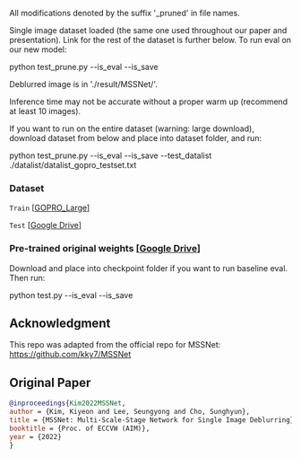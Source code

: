 All modifications denoted by the suffix '_pruned' in file names.

Single image dataset loaded (the same one used throughout our paper and presentation). Link for the rest of the dataset is further below.
To run eval on our new model: 

python test_prune.py --is_eval --is_save

Deblurred image is in './result/MSSNet/'.

Inference time may not be accurate without a proper warm up (recommend at least 10 images).

If you want to run on the entire dataset (warning: large download), download dataset from below and place into dataset folder, and run:

python test_prune.py --is_eval --is_save --test_datalist ./datalist/datalist_gopro_testset.txt


### Dataset
`Train`  [[GOPRO_Large](https://seungjunnah.github.io/Datasets/gopro.html)]

`Test`  [[Google Drive](https://drive.google.com/file/d/12hV5HFTYT1CsYdbOtCr3Sw7xo1DopSeq/view?usp=sharing)] 

### Pre-trained original weights [[Google Drive](https://drive.google.com/file/d/1w8eFYRhevHDiz2TAJUcO9h9P5qbSrCQL/view?usp=sharing)]
Download and place into checkpoint folder if you want to run baseline eval. Then run:

python test.py --is_eval --is_save
  
## Acknowledgment
This repo was adapted from the official repo for MSSNet:
https://github.com/kky7/MSSNet
  
## Original Paper
```bibtex
@inproceedings{Kim2022MSSNet,
author = {Kim, Kiyeon and Lee, Seungyong and Cho, Sunghyun},
title = {MSSNet: Multi-Scale-Stage Network for Single Image Deblurring},
booktitle = {Proc. of ECCVW (AIM)},
year = {2022}
}
```

